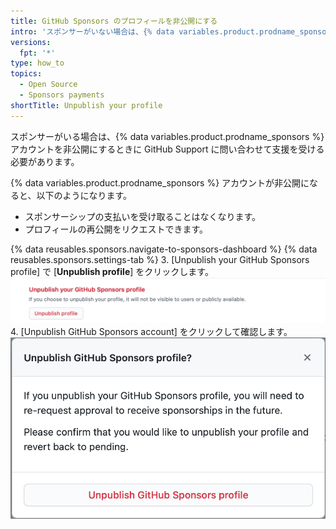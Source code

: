 ```yaml
---
title: GitHub Sponsors のプロフィールを非公開にする
intro: 'スポンサーがいない場合は、{% data variables.product.prodname_sponsors %} のプロフィールを非公開にすることができます。'
versions:
  fpt: '*'
type: how_to
topics:
  - Open Source
  - Sponsors payments
shortTitle: Unpublish your profile
---
```


スポンサーがいる場合は、{% data variables.product.prodname_sponsors %} アカウントを非公開にするときに GitHub Support に問い合わせて支援を受ける必要があります。

{% data variables.product.prodname_sponsors %} アカウントが非公開になると、以下のようになります。
- スポンサーシップの支払いを受け取ることはなくなります。
- プロフィールの再公開をリクエストできます。

{% data reusables.sponsors.navigate-to-sponsors-dashboard %}
{% data reusables.sponsors.settings-tab %}
3. [Unpublish your GitHub Sponsors profile] で [**Unpublish profile**] をクリックします。 ![[Unpublish profile] ボタン](/assets/images/help/sponsors/unpublish-profile-button.png)
4. [Unpublish GitHub Sponsors account] をクリックして確認します。 ![[Unpublish GitHub Sponsors profile] ボタン](/assets/images/help/sponsors/unpublish-profile-dialog.png)
